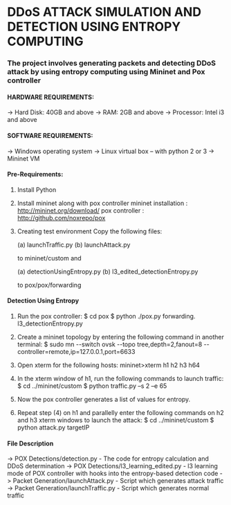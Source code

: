 # DDoS ATTACK SIMULATION AND DETECTION USING ENTROPY COMPUTING

### The project involves generating packets and detecting DDoS attack by using entropy computing using Mininet and Pox controller

#### HARDWARE REQUIREMENTS:
-> Hard Disk: 40GB and above
-> RAM: 2GB and above
-> Processor: Intel i3 and above

#### SOFTWARE REQUIREMENTS:
-> Windows operating system
-> Linux virtual box – with python 2 or 3
-> Mininet VM


#### Pre-Requirements:
1.	Install Python
2.	Install mininet along with pox controller
    mininet installation :  http://mininet.org/download/
    pox controller : http://github.com/noxrepo/pox
3.  Creating test environment
    Copy the following files:

    (a)  launchTraffic.py
    (b) launchAttack.py

    to  mininet/custom   and

    (a) detectionUsingEntropy.py
    (b)  l3_edited_detectionEntropy.py

    to  pox/pox/forwarding

#### Detection Using Entropy
1.	Run the pox controller:
    $ cd pox
    $ python ./pox.py forwarding. l3_detectionEntropy.py

2.	Create a mininet topology by entering the following command in another terminal:
    $ sudo mn --switch ovsk --topo tree,depth=2,fanout=8 --controller=remote,ip=127.0.0.1,port=6633

3.	Open xterm for the following hosts:
    mininet>xterm h1 h2 h3 h64

4.	In the xterm window of h1, run the following commands to launch traffic:
    $ cd ../mininet/custom
    $ python traffic.py –s 2 –e 65

5.	Now the pox controller generates a list of values for entropy. 

6.	Repeat step (4) on h1 and parallelly enter the following commands on h2 and h3 xterm windows to launch the attack:
    $ cd ../mininet/custom
    $ python attack.py targetIP

#### File Description

-> POX Detections/detection.py - The code for entropy calculation and DDoS determination
-> POX Detections/l3_learning_edited.py - l3 learning mode of POX controller with hooks into the entropy-based detection code
-> Packet Generation/launchAttack.py - Script which generates attack traffic
-> Packet Generation/launchTraffic.py - Script which generates normal traffic